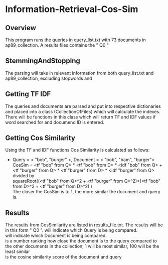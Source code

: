 # Information-Retrieval-Cos-Sim
## Overview
This program runs the queries in query_list.txt with 73 documents in ap89_collection. A results files contains the 
"<Query Number> Q0 <doc number> <rank of similarity> <score>"
## StemmingAndStopping
The parsing will take in relevant information from both query_list.txt and ap89_collection, excluding stopwords and 
## Getting TF IDF
The queries and documents are parsed and put into respective dictionaries and placed into a class (CollectionOfFiles) which
will calculate the indexes. There will be functions in this class which will return TF and IDF values if word searched for
and documend ID is entered.
## Getting Cos Similarity
Using the TF and IDF functions Cos Similarity is calculated as follows:</br>
* Query = < "bob", "burger" >, Document = < "bob", "bam", "burger"> </br>
CosSim = <tf "bob" from Q> * <tf "bob" from D> * <idf "bob" from Q> + <tf "burger" from Q> * <tf "burger" from D> * <idf "burger" from Q> </br>
divided by </br>
squareRoot((<tf "bob" from Q>^2 + <tf "burger" from Q>^2)*(<tf "bob" from D>^2 + <tf "burger" from D>^2) ) </br>
  The closer the CosSim is to 1, the more similar the document and query is.
## Results
The results from CosSimilarity are listed in results_file.txt. The results will be in this form "<Query Number> Q0 <doc number> <rank of similarity> <score>". 
  <Query Number> will indicate which Query is being compared. </br>
  <doc number> will indicate which Document is being compared. </br>
  <rank of similarity> is a number ranking how close the document is to the query compared to the other documents in the
    collection; 1 will be most similar, 100 will be the least similar </br>
  <score> is the cosine similarity score of the document and query </br>
